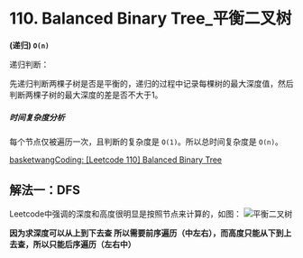 # 110. Balanced Binary Tree_平衡二叉树

**(递归) `O(n)`**

递归判断：

先递归判断两棵子树是否是平衡的，递归的过程中记录每棵树的最大深度值，然后判断两棵子树的最大深度的差是否不大于1。

##### 时间复杂度分析

每个节点仅被遍历一次，且判断的复杂度是 `O(1)`。所以总时间复杂度是 `O(n)`。



[basketwangCoding: [Leetcode 110] Balanced Binary Tree](https://youtu.be/Be5CUodZliM)


## 解法一：DFS

Leetcode中强调的深度和高度很明显是按照节点来计算的，如图：
![平衡二叉树](https://code-thinking-1253855093.file.myqcloud.com/pics/20210203155515650.png)

**因为求深度可以从上到下去查 所以需要前序遍历（中左右），而高度只能从下到上去查，所以只能后序遍历（左右中）**

